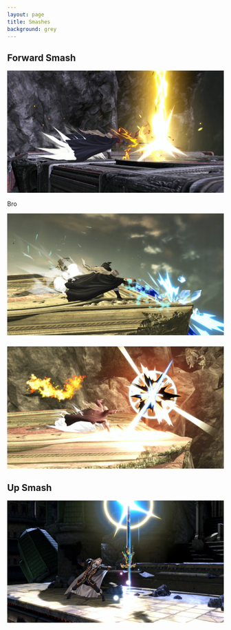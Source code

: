 ```yaml
---
layout: page
title: Smashes
background: grey
---
```


<div class="col-lg-12 text-center">
	<h2 class="section-heading text-uppercase">Forward Smash</h2>
</div>
<img class="img-fluid d-block mx-auto" src="assets\img\moveset\fsmash.png" alt="">

Bro

<img class="img-fluid d-block mx-auto" src="assets\img\moveset\fsmashLw.png" alt="">
<div class="col-lg-12 text-center">
	<h3 class="section-heading text-uppercase"></h3>
</div>
<img class="img-fluid d-block mx-auto" src="assets\img\moveset\fsmashHi.png" alt="">
<div class="col-lg-12 text-center">
	<h3 class="section-heading text-uppercase"></h3>
</div>


<div class="col-lg-12 text-center">
	<h2 class="section-heading text-uppercase">Up Smash</h2>
</div>
<img class="img-fluid d-block mx-auto" src="assets\img\moveset\upsmash.png" alt="">


